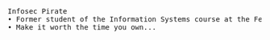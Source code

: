 <!-- @landdio: Github profile -->

<pre>
Infosec Pirate
• Former student of the Information Systems course at the Federal University of Piauí, user and supporter of open-source technologies... <a href="#">(more)</a>
• Make it worth the time you own...
</pre>
